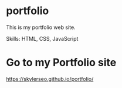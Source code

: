# portfolio
This is my portfolio web site.



Skills: HTML, CSS, JavaScript





# Go to my Portfolio site
<https://skylerseo.github.io/portfolio/>
